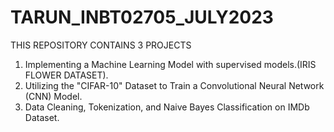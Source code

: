 # TARUN_INBT02705_JULY2023
THIS REPOSITORY CONTAINS 3 PROJECTS 
1) Implementing a Machine Learning Model with supervised models.(IRIS FLOWER DATASET).
2) Utilizing the "CIFAR-10" Dataset to Train a Convolutional Neural Network (CNN) Model.
3) Data Cleaning, Tokenization, and Naive Bayes Classification on IMDb Dataset.

